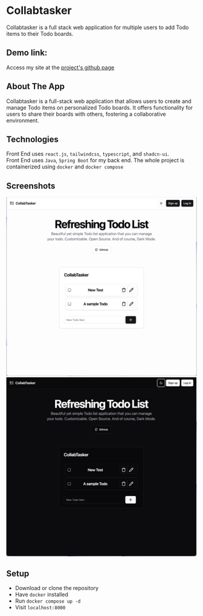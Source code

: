 # Collabtasker

Collabtasker is a full stack web application for multiple users to add Todo items to their Todo boards.

## Demo link:

Access my site at the [project's github page](https://vulpesvulpes825.github.io/collabtasker/#/)

## About The App

Collabtasker is a full-stack web application that allows users to create and manage Todo items on personalized Todo boards. It offers functionality for users to share their boards with others, fostering a collaborative environment. 

## Technologies

Front End uses `react.js`, `tailwindcss`, `typescript`, and `shadcn-ui`.\
Front End uses `Java`, `Spring Boot` for my back end.
The whole project is containerized using `docker` and `docker compose`

## Screenshots

![Home page with light mode](screenshot/light.png)
![Home page with dark mode](screenshot/dark.png)

## Setup

- Download or clone the repository
- Have `docker` installed
- Run `docker compose up -d`
- Visit `localhost:8000`
